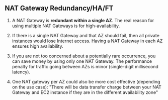 ## NAT Gateway Redundancy/HA/FT

1. A NAT Gateway is **redundant within a single AZ**. The real reason for using multiple NAT Gateways is for high-availability.

2. If there is a single NAT Gateway and that AZ should fail, then all private instances would lose Internet access. Having a NAT Gateway in each AZ ensures high availability.

3. If you are not too concerned about a potentially rare occurrence, you can save money by using only one NAT Gateway. The performance penalty for traffic going between AZs is minor (single-digit millisecond latency).

4. One NAT gateway per AZ could also be more cost effective (depending on the use case): "There will be data transfer charge between your NAT Gateway and EC2 instance if they are in the different availability zone"
